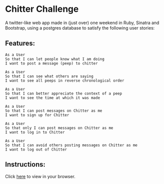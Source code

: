 Chitter Challenge
=================

A twitter-like web app made in (just over) one weekend in Ruby, Sinatra and Bootstrap, using a postgres database to satisfy the following user stories:

Features:
-------

```
As a User
So that I can let people know what I am doing  
I want to post a message (peep) to chitter

As a User
So that I can see what others are saying  
I want to see all peeps in reverse chronological order

As a User
So that I can better appreciate the context of a peep
I want to see the time at which it was made

As a User
So that I can post messages on Chitter as me
I want to sign up for Chitter

As a User
So that only I can post messages on Chitter as me
I want to log in to Chitter

As a User
So that I can avoid others posting messages on Chitter as me
I want to log out of Chitter
```

Instructions:
------

Click [here](https://chitter-challenge-pwm.herokuapp.com/peeps) to view in your browser.

